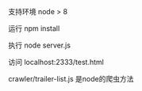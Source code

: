 支持环境
    node > 8

 运行
    npm install

 执行
    node server.js

 访问
    localhost:2333/test.html

  crawler/trailer-list.js 是node的爬虫方法
